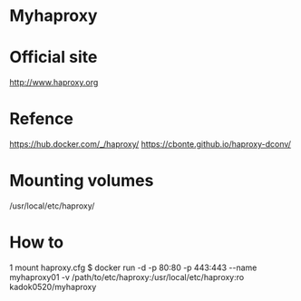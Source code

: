 # Myhaproxy

# Official site
http://www.haproxy.org

# Refence
https://hub.docker.com/_/haproxy/
https://cbonte.github.io/haproxy-dconv/

# Mounting volumes
/usr/local/etc/haproxy/

# How to
1 mount haproxy.cfg
$ docker run -d -p 80:80 -p 443:443 --name myhaproxy01 -v /path/to/etc/haproxy:/usr/local/etc/haproxy:ro kadok0520/myhaproxy

